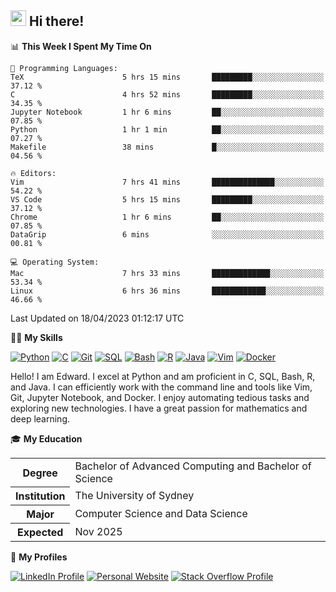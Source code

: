 ## <a href="#"><img src="https://media.giphy.com/media/hvRJCLFzcasrR4ia7z/giphy.gif" width="25px" height="25px"></a> Hi there!

<!--START_SECTION:waka-->
📊 **This Week I Spent My Time On** 

```text
💬 Programming Languages: 
TeX                      5 hrs 15 mins       █████████░░░░░░░░░░░░░░░░   37.12 % 
C                        4 hrs 52 mins       █████████░░░░░░░░░░░░░░░░   34.35 % 
Jupyter Notebook         1 hr 6 mins         ██░░░░░░░░░░░░░░░░░░░░░░░   07.85 % 
Python                   1 hr 1 min          ██░░░░░░░░░░░░░░░░░░░░░░░   07.27 % 
Makefile                 38 mins             █░░░░░░░░░░░░░░░░░░░░░░░░   04.56 % 

🔥 Editors: 
Vim                      7 hrs 41 mins       ██████████████░░░░░░░░░░░   54.22 % 
VS Code                  5 hrs 15 mins       █████████░░░░░░░░░░░░░░░░   37.12 % 
Chrome                   1 hr 6 mins         ██░░░░░░░░░░░░░░░░░░░░░░░   07.85 % 
DataGrip                 6 mins              ░░░░░░░░░░░░░░░░░░░░░░░░░   00.81 % 

💻 Operating System: 
Mac                      7 hrs 33 mins       █████████████░░░░░░░░░░░░   53.34 % 
Linux                    6 hrs 36 mins       ████████████░░░░░░░░░░░░░   46.66 % 
```


 Last Updated on 18/04/2023 01:12:17 UTC
<!--END_SECTION:waka-->

💪🏻 **My Skills**

[![Python](https://img.shields.io/badge/-Python-yellow?style=flat-square&logo=Python)](#)
[![C     ](https://img.shields.io/badge/-C-blue?style=flat-square&logo=C)](#)
[![Git   ](https://img.shields.io/badge/-Git-grey?style=flat-square&logo=Git)](#)
[![SQL   ](https://img.shields.io/badge/-SQL-grey?style=flat-square&logo=SQLite)](#)
[![Bash  ](https://img.shields.io/badge/-Bash-grey?style=flat-square&logo=GNU-Bash)](#)
[![R     ](https://img.shields.io/badge/-R-grey?style=flat-square&logo=R)](#)
[![Java  ](https://img.shields.io/badge/-Java-grey?style=flat-square&logo=OpenJDK)](#)
[![Vim   ](https://img.shields.io/badge/-Vim-grey?style=flat-square&logo=Vim)](#)
[![Docker](https://img.shields.io/badge/-Docker-grey?style=flat-square&logo=Docker)](#)

Hello! I am Edward. I excel at Python and am proficient in C, SQL, Bash, R, and
Java. I can efficiently work with the command line and tools like Vim, Git,
Jupyter Notebook, and Docker. I enjoy automating tedious tasks and exploring new
technologies. I have a great passion for mathematics and deep learning.

🎓 **My Education**

<table>
<tr>
    <th>Degree</th>
    <td>Bachelor of Advanced Computing and Bachelor of Science</td>
</tr>
<tr>
    <th>Institution</th>
    <td>The University of Sydney</td>
</tr>
<tr>
    <th>Major</th>
    <td>Computer Science and Data Science</td>
</tr>
<tr>
    <th>Expected</th>
    <td>Nov 2025</td>
</tr>
</table>

🔗 **My Profiles**

[![LinkedIn Profile](https://img.shields.io/badge/-LinkedIn-blue?style=social&logo=LinkedIn)](https://www.linkedin.com/in/edward-ji)
[![Personal Website](https://img.shields.io/badge/-Personal%20Website-blue?style=social&logo=Bootstrap)](https://edwardji.dev)
[![Stack Overflow Profile](https://img.shields.io/badge/-Stack%20Overflow-blue?style=social&logo=StackOverflow)](https://stackoverflow.com/users/11658924)
